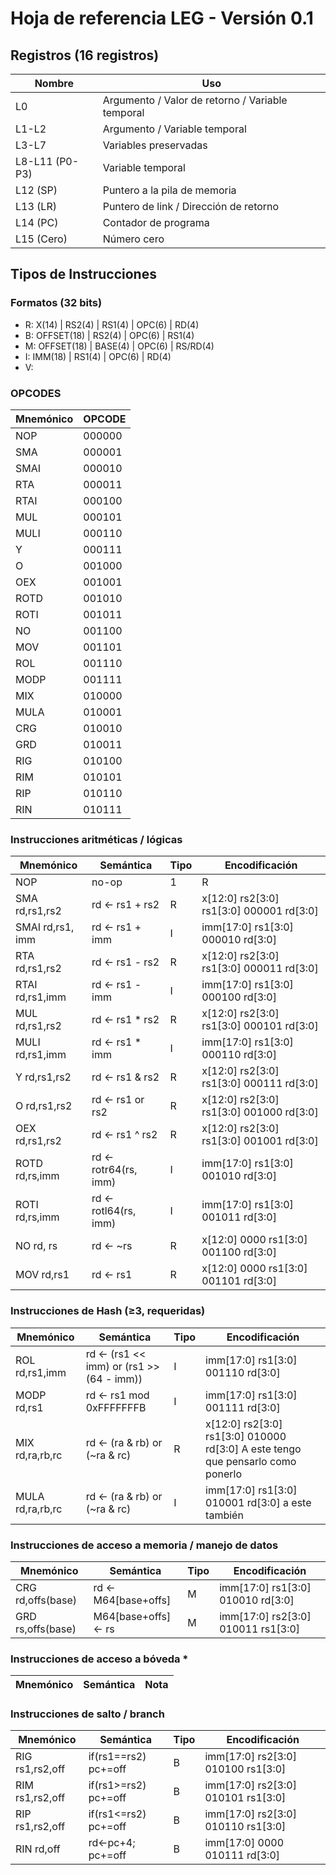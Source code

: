 # Hoja de referencia LEG - Versión 0.1

## Registros (16 registros) 

| Nombre   | Uso                                              |
|----------|--------------------------------------------------|
| L0       | Argumento / Valor de retorno / Variable temporal |
| L1-L2    | Argumento / Variable temporal                    |
| L3-L7    | Variables preservadas                            |
| L8-L11 (P0-P3) | Variable temporal                          |
| L12 (SP) | Puntero a la pila de memoria                     |
| L13 (LR) | Puntero de link / Dirección de retorno           |
| L14 (PC) | Contador de programa                             |
| L15 (Cero) | Número cero     |



## Tipos de Instrucciones

### Formatos (32 bits) 

- R: X(14) | RS2(4) | RS1(4) | OPC(6) | RD(4)
- B: OFFSET(18) | RS2(4) | OPC(6) | RS1(4)
- M: OFFSET(18) | BASE(4) | OPC(6) | RS/RD(4)
- I: IMM(18) | RS1(4) | OPC(6) | RD(4)
- V: 

### OPCODES

| Mnemónico | OPCODE |
|---|---|
| NOP | 000000 |
| SMA | 000001 |
| SMAI | 000010 |
| RTA | 000011 |
| RTAI | 000100 |
| MUL | 000101 |
| MULI | 000110 |
| Y | 000111 |
| O | 001000 |
| OEX | 001001 |
| ROTD | 001010 |
| ROTI | 001011 |
| NO | 001100 |
| MOV | 001101 |
| ROL | 001110 |
| MODP | 001111 |
| MIX | 010000 |
| MULA | 010001 |
| CRG | 010010 |
| GRD | 010011 |
| RIG | 010100 |
| RIM | 010101 |
| RIP | 010110 |
| RIN | 010111 |

### Instrucciones aritméticas / lógicas  

| Mnemónico | Semántica |  Tipo | Encodificación |
|---|---|---|---|
| NOP | no-op | 1 | R | x[12:0] 0000 0000 000000 0000 |
| SMA rd,rs1,rs2 | rd ← rs1 + rs2 | R | x[12:0] rs2[3:0] rs1[3:0] 000001 rd[3:0] |
| SMAI rd,rs1, imm | rd ← rs1 + imm  | I | imm[17:0] rs1[3:0] 000010 rd[3:0] |
| RTA rd,rs1,rs2 | rd ← rs1 - rs2 | R | x[12:0] rs2[3:0] rs1[3:0] 000011 rd[3:0] |
| RTAI rd,rs1,imm | rd ← rs1 - imm |  I | imm[17:0] rs1[3:0] 000100 rd[3:0] |
| MUL rd,rs1,rs2 | rd ← rs1 * rs2 |  R | x[12:0] rs2[3:0] rs1[3:0] 000101 rd[3:0] |
| MULI rd,rs1,imm | rd ← rs1 * imm | I | imm[17:0] rs1[3:0] 000110 rd[3:0] |
| Y rd,rs1,rs2 | rd ← rs1 & rs2  | R | x[12:0] rs2[3:0] rs1[3:0] 000111 rd[3:0] |
| O rd,rs1,rs2 | rd ← rs1 or rs2 |  R | x[12:0] rs2[3:0] rs1[3:0] 001000 rd[3:0] |
| OEX rd,rs1,rs2 | rd ← rs1 ^ rs2 |  R | x[12:0] rs2[3:0] rs1[3:0] 001001 rd[3:0] |
| ROTD rd,rs,imm | rd ← rotr64(rs, imm) | I | imm[17:0] rs1[3:0] 001010 rd[3:0] |
| ROTI rd,rs,imm | rd ← rotl64(rs, imm) |  I | imm[17:0] rs1[3:0] 001011 rd[3:0] |
| NO rd, rs| rd ← ~rs |  R | x[12:0] 0000 rs1[3:0] 001100 rd[3:0] |
| MOV rd,rs1 | rd ← rs1 | R | x[12:0] 0000 rs1[3:0] 001101 rd[3:0] |

### Instrucciones de Hash (≥3, requeridas)

| Mnemónico | Semántica | Tipo | Encodificación |
|---|---|---|---|
| ROL rd,rs1,imm | rd ← (rs1 << imm) or (rs1 >> (64 - imm)) | I | imm[17:0] rs1[3:0] 001110 rd[3:0] |
| MODP rd,rs1 | rd ← rs1 mod 0xFFFFFFFB | I | imm[17:0] rs1[3:0] 001111 rd[3:0] |
| MIX rd,ra,rb,rc | rd ← (ra & rb) or (~ra & rc) | R | x[12:0] rs2[3:0] rs1[3:0] 010000 rd[3:0]  A este tengo que pensarlo como ponerlo|
| MULA rd,ra,rb,rc | rd ← (ra & rb) or (~ra & rc) | I | imm[17:0] rs1[3:0] 010001 rd[3:0] a este también|

### Instrucciones de acceso a memoria / manejo de datos

| Mnemónico | Semántica | Tipo | Encodificación | 
|---|---|---|---|
| CRG rd,offs(base) | rd ← M64[base+offs] | M |  imm[17:0] rs1[3:0] 010010 rd[3:0] |
| GRD rs,offs(base) | M64[base+offs] ← rs | M | imm[17:0] rs2[3:0] 010011 rs1[3:0] |

### Instrucciones de acceso a bóveda *

| Mnemónico | Semántica | Nota |
|---|---|---|


### Instrucciones de salto / branch

| Mnemónico | Semántica | Tipo | Encodificación |
|---|---|---|---|
| RIG rs1,rs2,off | if(rs1==rs2) pc+=off | B | imm[17:0] rs2[3:0] 010100 rs1[3:0] |
| RIM rs1,rs2,off | if(rs1>=rs2) pc+=off | B | imm[17:0] rs2[3:0] 010101 rs1[3:0] |
| RIP rs1,rs2,off | if(rs1<=rs2) pc+=off | B |imm[17:0] rs2[3:0] 010110 rs1[3:0] |
| RIN rd,off | rd←pc+4; pc+=off | B | imm[17:0] 0000 010111 rd[3:0] |

